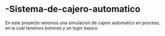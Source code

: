 # -Sistema-de-cajero-automatico

En este proyecto veremos una simulacion de cajero automatico en proceso, en la cual tenemos botones y un login basico

